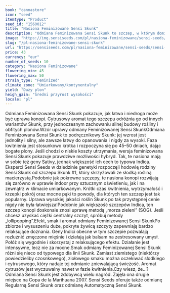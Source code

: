 ```yaml
---
book: "cannastore"
icon: "seed"
itemtype: "Product"
seed_id: "1560012"
title: "Nasiona Feminizowane Sensi Skunk"
description: "Odmiana Feminizowana Sensi Skunk to szczep, w którym dominuje Indica. Zapewnia znaczne plony przy minimalnym wysiłku oraz doskonały smak!"
image: "https://img.sensiseeds.com/pl/nasiona-feminizowane/sensi-seeds/sensi-skunk-image.png"
slug: "/pl-nasiona-feminizowane-sensi-skunk"
url: "https://sensiseeds.com/pl/nasiona-feminizowane/sensi-seeds/sensi-skunk?a_aid=cannastore"
price: 43
currency: "eur"
number_of_seeds: 10
category: "Nasiona Feminizowane"
flowering_min: 45
flowering_max: 50
strain_type: "Feminized"
climate_zone: "Umiarkowany/kontynentalny"
yield: "Duży plon"
heigh_gain: "Średni przyrost wysokości"
locale: "pl"
---
```

Odmiana Feminizowana Sensi Skunk pokazuje, jak łatwa i niedroga może być uprawa konopi. Cytrusowy aromat tego szczepu odróżnia go od innych wariantów Skunk, przy jednoczesnym zachowaniu silnej budowy rośliny i obfitych plonów.Wzór uprawy odmiany Feminizowanej Sensi SkunkOdmiana Feminizowana Sensi Skunk to podręcznikowy Skunk: jej wzrost jest jednolity i silny, ale zawsze łatwy do opanowania i nigdy za wysoki. Faza kwitnienia jest stosunkowo krótka i rozpoczyna się po 45–50 dniach, dając bogate plony. Jeśli chodzi o niskie koszty utrzymania, wersja feminizowana Sensi Skunk pokazuje prawdziwe możliwości hybryd. Tak, te nasiona mają w sobie też geny Sativy, jednak większość ich cech to typowa Indica. Eksperci Sensi Seeds w dziedzinie genetyki rozpoczęli hodowlę rodziny Sensi Skunk od szczepu Skunk #1, który skrzyżowali ze słodką rośliną macierzystą.Podobnie jak pokrewne szczepy, te nasiona konopi rozwijają się zarówno w uprawie indoor przy sztucznym oświetleniu, jak i na zewnątrz w klimacie umiarkowanym. Krótki czas kwitnienia, wytrzymałość i krzepki pokrój oraz mocne pąki to powody, dla których ten szczep jest tak popularny. Uprawa wysokiej jakości roślin Skunk po tak przystępnej cenie nigdy nie była łatwiejsza!Podobnie jak większość szczepów Indica, ten szczep konopi doskonale znosi uprawę metodą „morza zieleni” (SOG). Jeśli chcesz uzyskać ciężki centralny szczyt, spróbuj metody „lollipopping”.Efekt, smak i aromat odmiany Feminizowanej Sensi SkunkPo zbiorze i wysuszeniu duże, pokryte żywicą szczyty zapewniają bardzo relaksujące doznania. Geny Indici obecne w tym szczepie pozwalają rozluźnić zmęczone mięśnie i działają jak balsam na zestresowany umysł. Połóż się wygodnie i skorzystaj z relaksującego efektu. Działanie jest intensywne, lecz nie za mocne.Smak odmiany Feminizowanej Sensi Skunk różni się nieco od typowego dla linii Skunk. Zamiast ziemistego (niektórzy powiedzieliby czosnkowego), ziołowego smaku można oczekiwać słodkiego i cytrusowego, który nadaje tej odmianie zniewalającą świeżość. Aromat cytrusów jest wyczuwalny nawet w fazie kwitnienia.Czy wiesz, że…?Odmiana Sensi Skunk jest zdobywcą wielu nagród. Zajęła ona drugie miejsce na Copa de la Marihuana 2007. Sensi Seeds oferuje także odmianę Regularną Sensi Skunk oraz odmianę Automatyczną Sensi Skunk.
